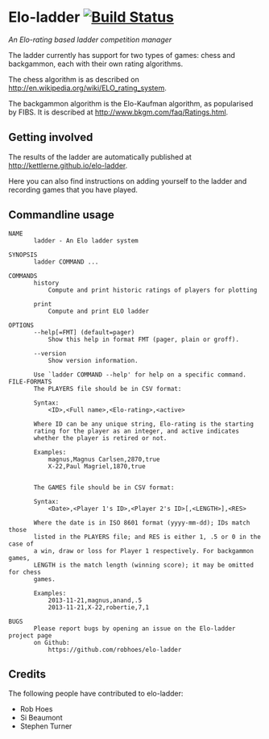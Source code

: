 # Elo-ladder [![Build Status](https://travis-ci.org/robhoes/elo-ladder.png)](https://travis-ci.org/robhoes/elo-ladder)

_An Elo-rating based ladder competition manager_

The ladder currently has support for two types of games: chess and backgammon,
each with their own rating algorithms.

The chess algorithm is as described on http://en.wikipedia.org/wiki/ELO_rating_system.

The backgammon algorithm is the Elo-Kaufman algorithm, as popularised by FIBS.
It is described at http://www.bkgm.com/faq/Ratings.html.


## Getting involved
The results of the ladder are automatically published at
http://kettlerne.github.io/elo-ladder.

Here you can also find instructions on adding yourself to the ladder and
recording games that you have played.

## Commandline usage

```
NAME
       ladder - An Elo ladder system

SYNOPSIS
       ladder COMMAND ...

COMMANDS
       history
           Compute and print historic ratings of players for plotting

       print
           Compute and print ELO ladder

OPTIONS
       --help[=FMT] (default=pager)
           Show this help in format FMT (pager, plain or groff).

       --version
           Show version information.

       Use `ladder COMMAND --help' for help on a specific command.
FILE-FORMATS
       The PLAYERS file should be in CSV format:

       Syntax:
           <ID>,<Full name>,<Elo-rating>,<active>

       Where ID can be any unique string, Elo-rating is the starting
       rating for the player as an integer, and active indicates
       whether the player is retired or not.

       Examples:
           magnus,Magnus Carlsen,2870,true
           X-22,Paul Magriel,1870,true


       The GAMES file should be in CSV format:

       Syntax:
           <Date>,<Player 1's ID>,<Player 2's ID>[,<LENGTH>],<RES>

       Where the date is in ISO 8601 format (yyyy-mm-dd); IDs match those
       listed in the PLAYERS file; and RES is either 1, .5 or 0 in the case of
       a win, draw or loss for Player 1 respectively. For backgammon games,
       LENGTH is the match length (winning score); it may be omitted for chess
       games.

       Examples:
           2013-11-21,magnus,anand,.5
           2013-11-21,X-22,robertie,7,1

BUGS
       Please report bugs by opening an issue on the Elo-ladder project page
       on Github:
           https://github.com/robhoes/elo-ladder

```

## Credits

The following people have contributed to elo-ladder:
* Rob Hoes
* Si Beaumont
* Stephen Turner

